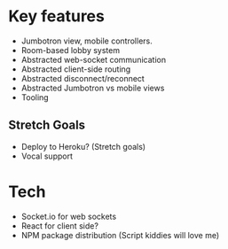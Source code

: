 # Key features
- Jumbotron view, mobile controllers.
- Room-based lobby system
- Abstracted web-socket communication
- Abstracted client-side routing
- Abstracted disconnect/reconnect 
- Abstracted Jumbotron vs mobile views
- Tooling
## Stretch Goals
- Deploy to Heroku? (Stretch goals)
- Vocal support

# Tech
- Socket.io for web sockets
- React for client side?
- NPM package distribution (Script kiddies will love me)
